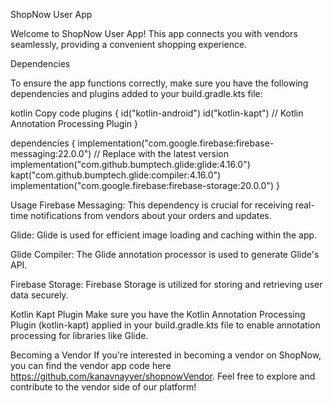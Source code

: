 ShopNow User App

Welcome to ShopNow User App! This app connects you with vendors seamlessly, providing a convenient shopping experience.

Dependencies

To ensure the app functions correctly, make sure you have the following dependencies and plugins added to your build.gradle.kts file:

kotlin
Copy code
plugins {
    id("kotlin-android")
    id("kotlin-kapt") // Kotlin Annotation Processing Plugin
}

dependencies {
    implementation("com.google.firebase:firebase-messaging:22.0.0") // Replace with the latest version
    implementation("com.github.bumptech.glide:glide:4.16.0")
    kapt("com.github.bumptech.glide:compiler:4.16.0")
    implementation("com.google.firebase:firebase-storage:20.0.0")
}

Usage
Firebase Messaging: This dependency is crucial for receiving real-time notifications from vendors about your orders and updates.

Glide: Glide is used for efficient image loading and caching within the app.

Glide Compiler: The Glide annotation processor is used to generate Glide's API.

Firebase Storage: Firebase Storage is utilized for storing and retrieving user data securely.

Kotlin Kapt Plugin
Make sure you have the Kotlin Annotation Processing Plugin (kotlin-kapt) applied in your build.gradle.kts file to enable annotation processing for libraries like Glide.

Becoming a Vendor
If you're interested in becoming a vendor on ShopNow, you can find the vendor app code  here https://github.com/kanavnayyer/shopnowVendor. Feel free to explore and contribute to the vendor side of our platform!

